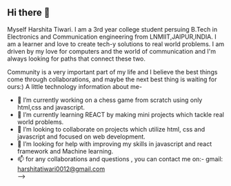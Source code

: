 ## Hi there 👋
 Myself Harshita Tiwari. I am a 3rd year college student persuing B.Tech in Electronics and Communication engineering from LNMIIT,JAIPUR,INDIA.
 I am a learner and love to create tech-y solutions to real world problems. I am driven by my love for computers and the world of communication and I'm always looking for paths that connect these two.

 Community is a very important part of my life and I believe the best things come through collaborations, and maybe the next best thing is waiting for ours:)
 A little technology information about me-
- 🔭 I’m currently working on a chess game from scratch using only html,css and javascript.
- 🌱 I’m currently learning  REACT by making mini projects which tackle real world problems.
- 👯 I’m looking to collaborate on projects which utilize html, css and javascript and focused on web development. 
- 🤔 I’m looking for help with improving my skills in javascript and react framework and Machine learning.
- 📫 for any collaborations and questions , you can contact me on:- gmail: harshitatiwari0012@gmail.com  
-->
